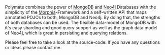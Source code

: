 Polymate combines the power of [MongoDB](http://www.mongodb.org) and [Neo4j](http://neo4j.org) Databases with the simplicity of the [Morphia](http://code.google.com/p/morphia)-Framework and a self-written API that maps annotated POJOs to both, MongoDB and Neo4j.
By doing that, the strengths of both databases can be used.
The flexible data-model of MongoDB with it's easy sharding and good query support as well as the graph data model of Neo4j, which is great in persisting and querying relations.

Please feel free to take a look at the source-code. If you have any questions or ideas please contact me.
